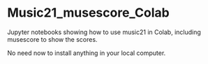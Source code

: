 # Music21_musescore_Colab
Jupyter notebooks showing how to use music21 in Colab, including musescore to show the scores.

No need now to install anything in your local computer.

